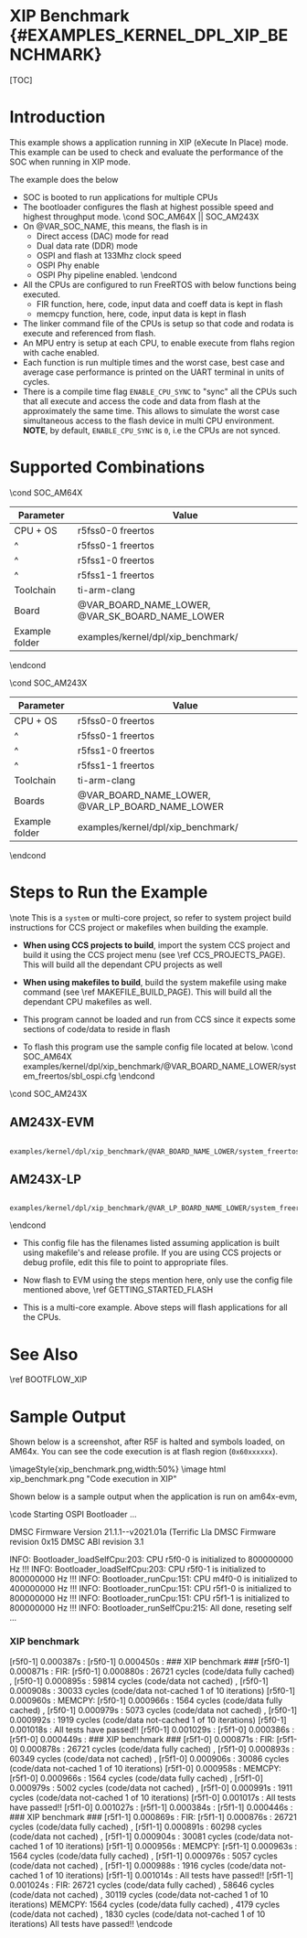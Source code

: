 # XIP Benchmark {#EXAMPLES_KERNEL_DPL_XIP_BENCHMARK}

[TOC]

# Introduction

This example shows a application running in XIP (eXecute In Place) mode. This example can be used to check and evaluate the performance
of the SOC when running in XIP mode.

The example does the below
- SOC is booted to run applications for multiple CPUs
- The bootloader configures the flash at highest possible speed and highest throughput mode.
\cond SOC_AM64X || SOC_AM243X
- On @VAR_SOC_NAME, this means, the flash is in
  - Direct access (DAC) mode for read
  - Dual data rate (DDR) mode
  - OSPI and flash at 133Mhz clock speed
  - OSPI Phy enable
  - OSPI Phy pipeline enabled.
\endcond
- All the CPUs are configured to run FreeRTOS with below functions being executed.
  - FIR function, here, code, input data and coeff data is kept in flash
  - memcpy function, here, code, input data is kept in flash
- The linker command file of the CPUs is setup so that code and rodata is execute and referenced from flash.
- An MPU entry is setup at each CPU, to enable execute from flahs region with cache enabled.
- Each function is run multiple times and the worst case, best case and average case performance is printed on the
  UART terminal in units of cycles.
- There is a compile time flag `ENABLE_CPU_SYNC` to "sync" all the CPUs such that all execute and access the code and data from flash
  at the approximately the same time. This allows to simulate the worst case simultaneous access to the flash device in multi CPU environment.
  **NOTE**, by default, `ENABLE_CPU_SYNC` is `0`, i.e the CPUs are not synced.

# Supported Combinations

\cond SOC_AM64X

 Parameter      | Value
 ---------------|-----------
 CPU + OS       | r5fss0-0 freertos
 ^              | r5fss0-1 freertos
 ^              | r5fss1-0 freertos
 ^              | r5fss1-1 freertos
 Toolchain      | ti-arm-clang
 Board          | @VAR_BOARD_NAME_LOWER, @VAR_SK_BOARD_NAME_LOWER
 Example folder | examples/kernel/dpl/xip_benchmark/

\endcond

\cond SOC_AM243X

 Parameter      | Value
 ---------------|-----------
 CPU + OS       | r5fss0-0 freertos
 ^              | r5fss0-1 freertos
 ^              | r5fss1-0 freertos
 ^              | r5fss1-1 freertos
 Toolchain      | ti-arm-clang
 Boards         | @VAR_BOARD_NAME_LOWER, @VAR_LP_BOARD_NAME_LOWER
 Example folder | examples/kernel/dpl/xip_benchmark/

\endcond

# Steps to Run the Example

\note This is a `system` or multi-core project, so refer to system project build instructions for CCS project or makefiles when building the example.

- **When using CCS projects to build**, import the system CCS project
  and build it using the CCS project menu (see \ref CCS_PROJECTS_PAGE). This will build all the dependant CPU projects as well
- **When using makefiles to build**, build the system makefile using
  make command (see \ref MAKEFILE_BUILD_PAGE). This will build all the dependant CPU makefiles as well.

- This program cannot be loaded and run from CCS since it expects some sections of code/data to reside in flash

- To flash this program use the sample config file located at below.
\cond SOC_AM64X
        examples/kernel/dpl/xip_benchmark/@VAR_BOARD_NAME_LOWER/system_freertos/sbl_ospi.cfg
\endcond

\cond SOC_AM243X

## AM243X-EVM
        examples/kernel/dpl/xip_benchmark/@VAR_BOARD_NAME_LOWER/system_freertos/sbl_ospi.cfg

## AM243X-LP
        examples/kernel/dpl/xip_benchmark/@VAR_LP_BOARD_NAME_LOWER/system_freertos/sbl_ospi.cfg

\endcond

- This config file has the filenames listed assuming application is built using makefile's and release profile.
  If you are using CCS projects or debug profile, edit this file to point to appropriate files.

- Now flash to EVM using the steps mention here, only use the config file mentioned above, \ref GETTING_STARTED_FLASH

- This is a multi-core example. Above steps will flash applications for all the CPUs.

# See Also

\ref BOOTFLOW_XIP

# Sample Output

Shown below is a screenshot, after R5F is halted and symbols loaded, on AM64x. You can see the code execution is at flash region (`0x60xxxxxx`).

\imageStyle{xip_benchmark.png,width:50%}
\image html xip_benchmark.png "Code execution in XIP"

Shown below is a sample output when the application is run on am64x-evm,

\code
Starting OSPI Bootloader ...

DMSC Firmware Version 21.1.1--v2021.01a (Terrific Lla
DMSC Firmware revision 0x15
DMSC ABI revision 3.1

INFO: Bootloader_loadSelfCpu:203: CPU r5f0-0 is initialized to 800000000 Hz !!!
INFO: Bootloader_loadSelfCpu:203: CPU r5f0-1 is initialized to 800000000 Hz !!!
INFO: Bootloader_runCpu:151: CPU m4f0-0 is initialized to 400000000 Hz !!!
INFO: Bootloader_runCpu:151: CPU r5f1-0  is initialized to 800000000 Hz !!!
INFO: Bootloader_runCpu:151: CPU r5f1-1 is initialized to 800000000 Hz !!!
INFO: Bootloader_runSelfCpu:215: All done, reseting self ...


### XIP benchmark ###
[r5f0-1]     0.000387s :
[r5f0-1]     0.000450s : ### XIP benchmark ###
[r5f0-1]     0.000871s : FIR:
[r5f0-1]     0.000880s :   26721 cycles (code/data fully cached) ,
[r5f0-1]     0.000895s :   59814 cycles (code/data not cached) ,
[r5f0-1]     0.000908s :   30033 cycles (code/data not-cached 1 of 10 iterations)
[r5f0-1]     0.000960s : MEMCPY:
[r5f0-1]     0.000966s :    1564 cycles (code/data fully cached) ,
[r5f0-1]     0.000979s :    5073 cycles (code/data not cached) ,
[r5f0-1]     0.000992s :    1919 cycles (code/data not-cached 1 of 10 iterations)
[r5f0-1]     0.001018s : All tests have passed!!
[r5f0-1]     0.001029s :
[r5f1-0]     0.000386s :
[r5f1-0]     0.000449s : ### XIP benchmark ###
[r5f1-0]     0.000871s : FIR:
[r5f1-0]     0.000878s :   26721 cycles (code/data fully cached) ,
[r5f1-0]     0.000893s :   60349 cycles (code/data not cached) ,
[r5f1-0]     0.000906s :   30086 cycles (code/data not-cached 1 of 10 iterations)
[r5f1-0]     0.000958s : MEMCPY:
[r5f1-0]     0.000966s :    1564 cycles (code/data fully cached) ,
[r5f1-0]     0.000979s :    5002 cycles (code/data not cached) ,
[r5f1-0]     0.000991s :    1911 cycles (code/data not-cached 1 of 10 iterations)
[r5f1-0]     0.001017s : All tests have passed!!
[r5f1-0]     0.001027s :
[r5f1-1]     0.000384s :
[r5f1-1]     0.000446s : ### XIP benchmark ###
[r5f1-1]     0.000869s : FIR:
[r5f1-1]     0.000876s :   26721 cycles (code/data fully cached) ,
[r5f1-1]     0.000891s :   60298 cycles (code/data not cached) ,
[r5f1-1]     0.000904s :   30081 cycles (code/data not-cached 1 of 10 iterations)
[r5f1-1]     0.000956s : MEMCPY:
[r5f1-1]     0.000963s :    1564 cycles (code/data fully cached) ,
[r5f1-1]     0.000976s :    5057 cycles (code/data not cached) ,
[r5f1-1]     0.000988s :    1916 cycles (code/data not-cached 1 of 10 iterations)
[r5f1-1]     0.001014s : All tests have passed!!
[r5f1-1]     0.001024s :
FIR:
  26721 cycles (code/data fully cached) ,
  58646 cycles (code/data not cached) ,
  30119 cycles (code/data not-cached 1 of 10 iterations)
MEMCPY:
   1564 cycles (code/data fully cached) ,
   4179 cycles (code/data not cached) ,
   1830 cycles (code/data not-cached 1 of 10 iterations)
All tests have passed!!
\endcode

